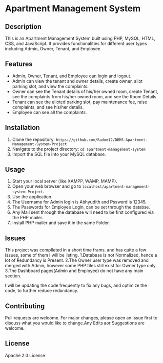 # Apartment Management System

## Description

This is an Apartment Management System built using PHP, MySQL, HTML, CSS, and JavaScript. It provides functionalities for different user types including Admin, Owner, Tenant, and Employee.

## Features

- Admin, Owner, Tenant, and Employee can login and logout.
- Admin can view the tenant and owner details, create owner, allot parking slot, and view the complaints.
- Owner can see the Tenant details of his/her owned room, create Tenant, see the complaints from his/her owned room, and see the Room Details.
- Tenant can see the alloted parking slot, pay maintenance fee, raise complaints, and see his/her details.
- Employee can see all the complaints.

## Installation

1. Clone the repository: `https://github.com/Radom12/DBMS-Apartment-Management-System-Project`
2. Navigate to the project directory: `cd apartment-management-system`
3. Import the SQL file into your MySQL database.

## Usage

1. Start your local server (like XAMPP, WAMP, MAMP).
2. Open your web browser and go to `localhost/apartment-management-system-Project`.
3. Use the application.
4. The Username for Admin login is Abhyudith and Pssword is 12345.
5. The Passwords for Employee Login, can be set through the databse.
6. Any Mail sent through the database will need to be first configured via the PHP mailer.
7. Install PHP mailer and save it in the same Folder.

## Issues

This project was complleted in a short time frams, and has quite a few issues, some of them i will be listing.
1.Database is not Normalized, hence a lot of Redundancy is Present.
2.The Owner user type was removed and merged with Admin, however some PHP files still exist for Owner type only.
3.The Dashboard pages(Admin and Employee) do not have any main section.

I will be updating the code frequently to fix any bugs, and optimize the code, to further reduce redundancy.

## Contributing

Pull requests are welcome. For major changes, please open an issue first to discuss what you would like to change.Any Edits aor Suggestions are welcome.

## License

Apache 2.0 License
